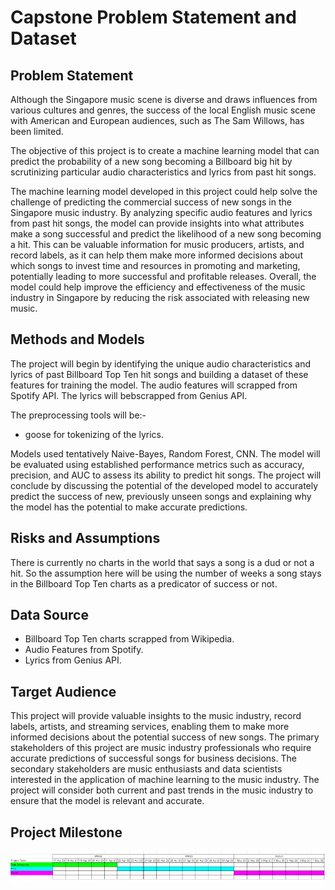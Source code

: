# Capstone Problem Statement and Dataset

## Problem Statement

Although the Singapore music scene is diverse and draws influences from various cultures and genres, the success of the local English music scene with American and European audiences, such as The Sam Willows, has been limited.

The objective of this project is to create a machine learning model that can predict the probability of a new song becoming a Billboard big hit by scrutinizing particular audio characteristics and lyrics from past hit songs.

The machine learning model developed in this project could help solve the challenge of predicting the commercial success of new songs in the Singapore music industry. By analyzing specific audio features and lyrics from past hit songs, the model can provide insights into what attributes make a song successful and predict the likelihood of a new song becoming a hit. This can be valuable information for music producers, artists, and record labels, as it can help them make more informed decisions about which songs to invest time and resources in promoting and marketing, potentially leading to more successful and profitable releases. Overall, the model could help improve the efficiency and effectiveness of the music industry in Singapore by reducing the risk associated with releasing new music.


## Methods and Models
The project will begin by identifying the unique audio characteristics and lyrics of past Billboard Top Ten hit songs and building a dataset of these features for training the model. 
The audio features will scrapped from Spotify API.
The lyrics will bebscrapped from Genius API.

The preprocessing tools will be:-
- goose for tokenizing of the lyrics.

Models used tentatively Naive-Bayes, Random Forest, CNN.
The model will be evaluated using established performance metrics such as accuracy, precision, and AUC to assess its ability to predict hit songs. The project will conclude by discussing the potential of the developed model to accurately predict the success of new, previously unseen songs and explaining why the model has the potential to make accurate predictions.

## Risks and Assumptions
There is currently no charts in the world that says a song is a dud or not a hit. So the assumption here will be using the number of weeks a song stays in the Billboard Top Ten charts as a predicator of success or not.

## Data Source
- Billboard Top Ten charts scrapped from Wikipedia.
- Audio Features from Spotify.
- Lyrics from Genius API.

## Target Audience
This project will provide valuable insights to the music industry, record labels, artists, and streaming services, enabling them to make more informed decisions about the potential success of new songs. The primary stakeholders of this project are music industry professionals who require accurate predictions of successful songs for business decisions. The secondary stakeholders are music enthusiasts and data scientists interested in the application of machine learning to the music industry. The project will consider both current and past trends in the music industry to ensure that the model is relevant and accurate.

## Project Milestone
<img src="CapstoneMilestone.png"></img>